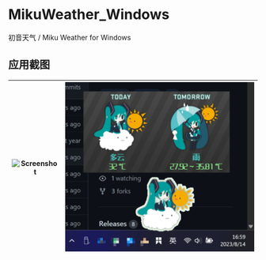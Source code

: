 # MikuWeather_Windows
初音天气 / Miku Weather for Windows

## 应用截图

| ![Screenshot](./Screenshot.png) | ![Screenshot2](./Screenshot2.png) |
| ---- | ---- |
